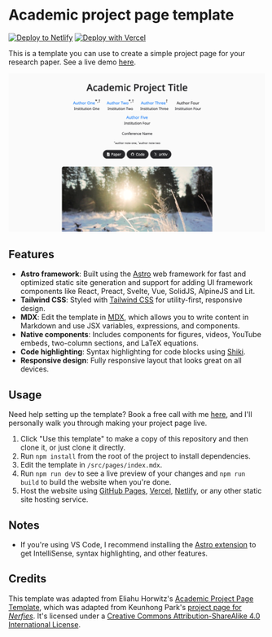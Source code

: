 # Academic project page template

[![Deploy to Netlify](https://www.netlify.com/img/deploy/button.svg)](https://app.netlify.com/start/deploy?repository=https://github.com/romanhauksson/academic-project-astro-template) [![Deploy with Vercel](https://vercel.com/button)](https://vercel.com/new/clone?repository-url=https%3A%2F%2Fgithub.com%2FRomanHauksson%2Facademic-project-astro-template)

This is a template you can use to create a simple project page for your research paper. See a live demo [here](https://research-template.roman.technology).

![](./public/screenshot.png)

## Features

- **Astro framework**: Built using the [Astro](https://astro.build) web framework for fast and optimized static site generation and support for adding UI framework components like React, Preact, Svelte, Vue, SolidJS, AlpineJS and Lit.
- **Tailwind CSS**: Styled with [Tailwind CSS](https://tailwindcss.com/) for utility-first, responsive design.
- **MDX**: Edit the template in [MDX](https://mdxjs.com/), which allows you to write content in Markdown and use JSX variables, expressions, and components.
- **Native components**: Includes components for figures, videos, YouTube embeds, two-column sections, and LaTeX equations.
- **Code highlighting**: Syntax highlighting for code blocks using [Shiki](https://shiki.matsu.io/).
- **Responsive design**: Fully responsive layout that looks great on all devices.

## Usage

Need help setting up the template? Book a free call with me [here](https://cal.com/romanhauksson/meeting), and I'll personally walk you through making your project page live.

1. Click "Use this template" to make a copy of this repository and then clone it, or just clone it directly.
2. Run `npm install` from the root of the project to install dependencies.
3. Edit the template in `/src/pages/index.mdx`.
4. Run `npm run dev` to see a live preview of your changes and `npm run build` to build the website when you're done.
5. Host the website using [GitHub Pages](https://pages.github.com/), [Vercel](https://vercel.com), [Netlify](https://www.netlify.com/), or any other static site hosting service.

## Notes

- If you're using VS Code, I recommend installing the [Astro extension](https://marketplace.visualstudio.com/items?itemName=astro-build.astro-vscode) to get IntelliSense, syntax highlighting, and other features.

## Credits

This template was adapted from Eliahu Horwitz's [Academic Project Page Template](https://github.com/eliahuhorwitz/Academic-project-page-template), which was adapted from Keunhong Park's [project page for _Nerfies_](https://nerfies.github.io/). It's licensed under a [Creative Commons Attribution-ShareAlike 4.0 International License](http://creativecommons.org/licenses/by-sa/4.0/).
